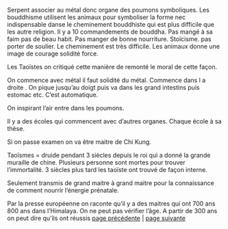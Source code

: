 Serpent associer au métal donc organe des poumons symboliques.
Les bouddhisme utilisent les animaux pour symboliser la forme nec indispensable danse le cheminement bouddhiste qui est plus difficile que les autre religion. Il y a 10 commandements de bouddha. Pas mangé à sa faim pas de beau habit. Pas manger de bonne nourriture. Stoïcisme. pas porter de soulier.  Le cheminement est très difficile. Les animaux donne une image de courage solidité force.

Les Taoïstes on critiqué cette manière de remonté le moral de cette façon. 

On commence avec métal il faut solidité du métal. Commence dans l a droite . On pique jusqu’au doigt puis va dans les grand intestins puis estomac etc. C’est automatique.

On inspirant l’air entre dans les poumons. 

Il y a des écoles qui commencent avec d’autres organes. Chaque école à sa thèse. 

Si on passe examen on va être maitre de Chi Kung. 

Taoïsmes = druide 
pendant 3 siècles depuis le roi qui a donné la grande muraille de chine. Plusieurs personne sont mortes pour trouver l’immortalité. 3 siècles plus tard les taoïste ont trouvé de façon interne. 

Seulement transmis de grand maitre à grand maitre pour la connaissance de comment nourrir l’énergie prénatale.

Par la presse européenne on raconte qu’il y a des maitres qui ont 700 ans 800 ans dans l’Himalaya. On ne peut pas vérifier l’âge. A partir de 300 ans  on peut dire qu’ils ont réussis
[page précédente](2024-03-17-03.md) | [page suivante](2024-03-17-05.md)